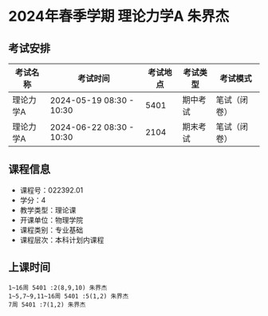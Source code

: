 # 2024年春季学期 理论力学A 朱界杰




## 考试安排

| 考试名称 | 考试时间 | 考试地点 | 考试类型 | 考试模式 |
| -------- | -------- | -------- | -------- | -------- |
| 理论力学A | 2024-05-19 08:30 - 10:30 | 5401 | 期中考试 | 笔试（闭卷） |
| 理论力学A | 2024-06-22 08:30 - 10:30 | 2104 | 期末考试 | 笔试（闭卷） |





## 课程信息

- 课程号：022392.01
- 学分：4
- 教学类型：理论课
- 开课单位：物理学院
- 课程类别：专业基础
- 课程层次：本科计划内课程

## 上课时间

```
1~16周 5401 :2(8,9,10) 朱界杰
1~5,7~9,11~16周 5401 :5(1,2) 朱界杰
7周 5401 :7(1,2) 朱界杰
```

